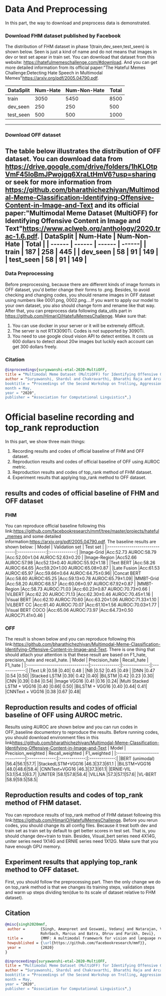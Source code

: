 # Data And Preprocessing 
In this part, the way to download and preprocess data is demonstrated.
### Download FHM dataset published by Facebook
The distribution of FHM dataset in phase 1(train,dev_seen,test_seen) is shown below. Seen is just a kind of name and do not means that images in dev or test set apear in train set. You can download that dataset from this website: <https://hatefulmemeschallenge.com/#download>. And you can get more detailed information from its official paper:"The Hateful Memes Challenge:Detecting Hate Speech in Multimodal Memes"<https://arxiv.org/pdf/2005.04790.pdf>.

| DataSplit | Num-Hate | Num-Non-Hate | Total |
| ------ | ------ | ------ | ------|
| train | 3050 | 5450 | 8500 |
| dev_seen | 250 | 250 | 500 |
| test_seen | 500 | 500 | 1000 |
---
### Download OFF dataset
The table below illustrates the distribution of OFF dataset. You can download data from <https://drive.google.com/drive/folders/1hKLOtpVmF45IoBmJPwojgq6XraLtHmV6?usp=sharing> or seek for more information from <https://github.com/bharathichezhiyan/Multimodal-Meme-Classification-Identifying-Offensive-Content-in-Image-and-Text> and its official paper:"Multimodal Meme Dataset (MultiOFF) for Identifying Offensive Content in
Image and Text"<https://www.aclweb.org/anthology/2020.trac-1.6.pdf>.
| DataSplit | Num-Hate | Num-Non-Hate | Total |
| ------ | ------ | ------ | ------|
| train | 187 | 258 | 445 |
| dev_seen | 58 | 91 | 149 |
| test_seen | 58 | 91 | 149 |
---
### Data Preprocessing
Before preprocessing, because there are different kinds of image formats in OFF dataset, you'd better change their forms to .png. Besides, to avoid checking and changing codes, you should rename images in OFF dataset using numbers like 0001.png, 0002.png....If you want to apply our model to your own dataset, you also should change form and rename like that way. After that, you can preprocess data following data_utils part in <https://github.com/HimariO/HatefulMemesChallenge>. 
Make sure that: 
1. You can use docker in your server or it will be extremely difficult.
2. The server is not RTX3090Ti. Codes is not supported by 3090Ti.
3. You need to use google cloud vision API to detect entities. It costs us 600 dollars to detect about 20w images but luckily each account can get 300 dollars freely.

### Citation
```bibtex
@inproceedings{suryawanshi-etal-2020-MultiOFF,
title = "Multimodal Meme Dataset (MultiOFF) for Identifying Offensive Content in Image and Text",
author = "Suryawanshi, Shardul and Chakravarthi, Bharathi Raja and Arcan, Mihael and Buitelaar, Paul,
booktitle = "Proceedings of the Second Workshop on Trolling, Aggression and Cyberbullying ({TRAC}-2020)",
month = May,
year = "2020",
publisher = "Association for Computational Linguistics",}
```



# Official baseline recording and top_rank reproduction
In this part, we show three main things:
1. Recording results and codes of official baseline of FHM and OFF dataset. 
2. Reproduction results and codes of official baseline of OFF using AUROC metric.
3. Reproduction results and codes  of top_rank method of FHM dataset.
4. Experiment results that applying top_rank method to OFF dataset.

## results and codes of official baseline of FHM and OFF dataset
### FHM
You can reproduce official baseline following this link:<https://github.com/facebookresearch/mmf/tree/master/projects/hateful_memes> and some detailed information:<https://arxiv.org/pdf/2005.04790.pdf>. The baseline results are shown below:
| Model                          | Validation set | Test set |
|:-------------------------------|:--------------:|:-------------:|
|Image-Grid                      |Acc:52.73 AUROC:58.79   |Acc:52.00±1.04 AUROC:52.63±0.20     |
|Image-Region                    |Acc52.66 AUROC:57.98    |Acc52.13±0.40 AUROC:55.92±1.18     |
|Text BERT                       |Acc:58.26 AUROC:64.65   |Acc59.20±1.00 AUROC:65.08±0.87     |
|Late Fusion                     |Acc:61.53 AUROC:65.97   |Acc:59.66±0.64 AUROC:64.75±0.96|
|Concat BERT                     |Acc:58.60 AUROC:65.25   |Acc:59.13±0.78 AUROC:65.79±1.09|
|MMBT-Grid                       |Acc:58.20 AUROC:68.57   |Acc:60.06±0.97 AUROC:67.92±0.87      |
|MMBT-Region                     |Acc:58.73 AUROC:71.03   |Acc:60.23±0.87 AUROC:70.73±0.66      |
|ViLBERT                         |Acc:62.20 AUROC:71.13   |Acc:62.30±0.46 AUROC:70.45±1.16   |
|Visual BERT                     |Acc:62.10 AUROC:70.60   |Acc:63.20±1.06 AUROC:71.33±1.10    |
|ViLBERT CC                      |Acc:61.40 AUROC:70.07   |Acc:61.10±1.56 AUROC:70.03±1.77 |
|Visual BERT COCO                |Acc:65.06 AUROC:73.97   |Acc:64.73±0.50 AUROC71.41±0.46  |


### OFF
The result is shown below and you can reproduce following this link:<https://github.com/bharathichezhiyan/Multimodal-Meme-Classification-Identifying-Offensive-Content-in-Image-and-Text>. There is one thing that should attach your attention is that these result are based on F1_hate, precision_hate and recall_hate.
| Model                          | Precision_hate | Recall_hate | F1_hate |
|:-------------------------------|:--------------:|:-------------:|:-------------:|
|Text LR                          |0.58 |0.40| 0.48 |
|NB                               |0.52 |0.45 |0.49 |
|DNN                              |0.47 |0.54 |0.50|
|Stacked LSTM                     |0.39| 0.42 |0.40|
|BiLSTM                           |0.42 |0.23 |0.30|
|CNN                              |0.39| 0.84 |0.54|
|Image VGG16                      |0.41 |0.16 |0.24|
|Multi Stacked LSTM + VGG16       |0.40 |0.66| 0.50|
|BiLSTM + VGG16                   |0.40 |0.44| 0.41|
|CNNText + VGG16                  |0.38 |0.67 |0.48|


## Reproduction results and codes of official baseline of OFF using AUROC metric.
Results using AUROC are shown below and you can run codes in OFF_baseline documentory to reproduce the results. Before running codes, you should download environment files in this link<https://github.com/bharathichezhiyan/Multimodal-Meme-Classification-Identifying-Offensive-Content-in-Image-and-Text>
| Model                          | Precision_weighted | Recall_weighted | F1_weighted |
|:-------------------------------|:--------------:|:-------------:|:-------------:|
|BERT (unimodal)                  |56.4|56.1|57.7|
|StackedLSTM+VGG16                |46.3|37.3|61.1 |
|BiLSTM+VGG16                     |48.0|48.6|58.4|
|CNNText+VGG16                    |46.3|37.3|61.1|
|ERNIE-VIL                        |53.1|54.3|63.7|
|UNITER                           |58.1|57.8|58.4|
|VILLNA                           |57.3|57.1|57.6|
|VL-BERT                          |58.9|59.5|58.5|


## Reproduction results and codes of top_rank method of FHM dataset.
You can reproduce results of top_rank method of FHM dataset following this link:<https://github.com/HimariO/HatefulMemesChallenge>. Before you rerun codes, you should change its all config files. Because it treat both dev and train set as train set by default to get better scores in test set. That is, you should change dev+train to train. Besides, Visual_bert series need 4X14G, uniter series need 1X14G and ERNIE series need 1X12G. Make sure that you have enough GPU memory.

## Experiment results that applying top_rank method to OFF dataset.
First, you should follow the preprocessing part. Then the only change we do on top_rank method is that we changes its training steps, validation steps and warm up steps dividing ten(due to its scale of dataset relative to FHM dataset).
 


 ## Citation
 ```bibtex
@misc{singh2020mmf,
  author =       {Singh, Amanpreet and Goswami, Vedanuj and Natarajan, Vivek and Jiang, Yu and Chen, Xinlei and Shah, Meet and
                 Rohrbach, Marcus and Batra, Dhruv and Parikh, Devi},
  title =        {MMF: A multimodal framework for vision and language research},
  howpublished = {\url{https://github.com/facebookresearch/mmf}},
  year =         {2020}
}
```

 ```bibtex
@inproceedings{suryawanshi-etal-2020-MultiOFF,
title = "Multimodal Meme Dataset (MultiOFF) for Identifying Offensive Content in Image and Text",
author = "Suryawanshi, Shardul and Chakravarthi, Bharathi Raja and Arcan, Mihael and Buitelaar, Paul,
booktitle = "Proceedings of the Second Workshop on Trolling, Aggression and Cyberbullying ({TRAC}-2020)",
month = May,
year = "2020",
publisher = "Association for Computational Linguistics",}
```
